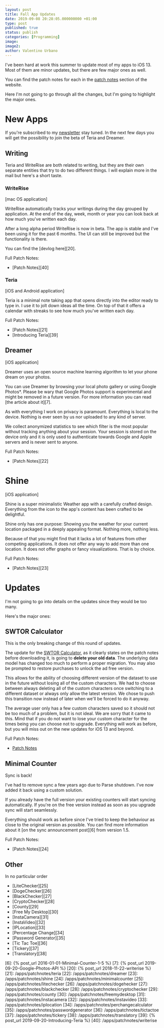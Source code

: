 ```yaml
---
layout: post
title: Fall App Updates
date: 2019-09-08 20:28:05.000000000 +01:00
type: post
published: true
status: publish
categories: [Programming]
image:
image2:
author: Valentino Urbano
---
```



I've been hard at work this summer to update most of my apps to iOS 13. Most of them are minor updates, but there are few major ones as well.

You can find the patch notes for each in the [patch notes][1] section of the website.

Here I'm not going to go through all the changes, but I'm going to highlight the major ones.

# New Apps

If you're subscribed to my [newsletter][4] stay tuned. In the next few days you will get the possibility to join the beta of Teria and Dreamer.


## Writing

Teria and WriteRise are both related to writing, but they are their own separate entities that try to do two different things. I will explain more in the mail but here's a short taste.

### WriteRise
[mac OS application]

WriteRise automatically tracks your writings during the day grouped by application. At the end of the day, week, month or year you can look back at how much you've written each day.

After a long alpha period WriteRise is now in beta. The app is stable and I've been using it for the past 6 months. The UI can still be improved but the functionality is there.

You can find the [devlog here][20].

Full Patch Notes:
- [Patch Notes][40]

### Teria
[iOS and Android application]

Teria is a minimal note taking app that opens directly into the editor ready to type in. I use it to jolt down ideas all the time. On top of that it offers a calendar with streaks to see how much you've written each day.

Full Patch Notes:
- [Patch Notes][21]
- [Introducing Teria][39]

## Dreamer
[iOS application]

Dreamer uses an open source machine learning algorithm to let your phone dream on your photos.

You can use Dreamer by browsing your local photo gallery or using Google Photos*. Please be wary that Google Photos support is experimental and might be removed in a future version. For more information you can read [the article about it][7].

As with everything I work on privacy is paramount. Everything is local to the device. Nothing is ever seen by us nor uploaded to any kind of server.

We collect anonymized statistics to see which filter is the most popular without tracking anything about your session. Your session is stored on the device only and it is only used to authenticate towards Google and Apple servers and is never sent to anyone.

Full Patch Notes:
- [Patch Notes][22]

# Shine
[iOS application]

Shine is a super minimalistic Weather app with a carefully crafted design. Everything from the icon to the app's content has been crafted to be delightful.

Shine only has one purpose: Showing you the weather for your current location packaged in a deeply appealing format. Nothing more, nothing less.

Because of that you might find that it lacks a lot of features from other competing applications. It does not offer any way to add more than one location. It does not offer graphs or fancy visualizations. That is by choice.

Full Patch Notes:
- [Patch Notes][23]

# Updates

I'm not going to go into details on the updates since they would be too many.

Here's the major ones:

## SWTOR Calculator

This is the only breaking change of this round of updates.

The update for the [SWTOR Calculator][2], as it clearly states on the patch notes before downloading it, is going to **delete your old data**. The underlying data model has changed too much to perform a proper migration. You may also be prompted to restore purchases to unlock the ad free version.

This allows for the ability of choosing different version of the dataset to use in the future without losing all of the custom characters. We had to choose between always deleting all of the custom characters once switching to a different dataset or always only allow the latest version. We chose to push this transition now instead of later when we'll be forced to do it anyway.

The average user only has a few custom characters saved so it should not be too much of a problem, but it is not ideal. We are sorry that it came to this. Mind that if you do not want to lose your custom character for the times being you can choose not to upgrade. Everything will work as before, but you will miss out on the new updates for iOS 13 and beyond.

Full Patch Notes:
- [Patch Notes][3]

## Minimal Counter

Sync is back!

I've had to remove sync a few years ago due to Parse shutdown. I've now added it back using a custom solution.

If you already have the full version your existing counters will start syncing automatically. If you're on the free version instead as soon as you upgrade sync will start
seamlessly.

Everything should work as before since I've tried to keep the behaviour as close to the original version as possible. You can find more information about it [on the sync announcement post][6] from version 1.5.

Full Patch Notes:
- [Patch Notes][24]

## Other

In no particular order

- [LiteChecker][25]
- [DogeChecker][26]
- [BlackChecker][27]
- [CryptoChecker][28]
- [County][29]
- [Free My Desktop][30]
- [InstaCamera][31]
- [InstaVideo][32]
- [IPLocation][33]
- [Percentage Change][34]
- [Password Generator][35]
- [Tic Tac Toe][36]
- [Tickery][37]
- [Translatory][38]

[1]: /apps/patchnotes
[4]: /newsletter
[2]: /apps/ios/swtorcalculator
[3]: /apps/patchnotes/swtorcalculator
[6]: {% post_url 2016-01-01-Minimal-Counter-1-5 %}
[7]: {% post_url 2019-09-20-Google-Photos-API %}
[20]: {% post_url 2018-11-22-writerise %}
[21]: /apps/patchnotes/teria
[22]: /apps/patchnotes/dreamer
[23]: /apps/patchnotes/shine
[24]: /apps/patchnotes/minimalcounter
[25]: /apps/patchnotes/litechecker
[26]: /apps/patchnotes/dogehecker
[27]: /apps/patchnotes/blackchecker
[28]: /apps/patchnotes/cryptochecker
[29]: /apps/patchnotes/county
[30]: /apps/patchnotes/freemydesktop
[31]: /apps/patchnotes/instacamera
[32]: /apps/patchnotes/instavideo
[33]: /apps/patchnotes/iplocation
[34]: /apps/patchnotes/perchangecalculator
[35]: /apps/patchnotes/passwordgenerator
[36]: /apps/patchnotes/tictactoe
[37]: /apps/patchnotes/tickery
[38]: /apps/patchnotes/translatory
[39]: {% post_url 2019-09-20-Introducing-Teria %}
[40]: /apps/patchnotes/writerise